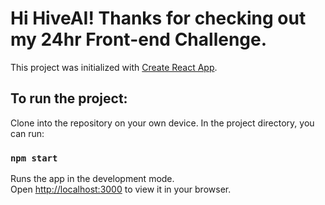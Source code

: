 # Hi HiveAI! Thanks for checking out my 24hr Front-end Challenge.

This project was initialized with [Create React App](https://github.com/facebook/create-react-app).

## To run the project:

Clone into the repository on your own device. In the project directory, you can run:

### `npm start`

Runs the app in the development mode.\
Open [http://localhost:3000](http://localhost:3000) to view it in your browser.
